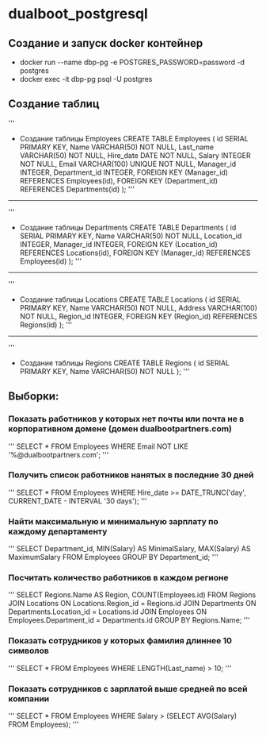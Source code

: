 # dualboot_postgresql

## Создание и запуск docker контейнер
- docker run --name dbp-pg -e POSTGRES_PASSWORD=password -d postgres
- docker exec -it dbp-pg psql -U postgres

## Создание таблиц
'''
- Создание таблицы Employees
CREATE TABLE Employees (
id SERIAL PRIMARY KEY,
Name VARCHAR(50) NOT NULL,
Last_name VARCHAR(50) NOT NULL,
Hire_date DATE NOT NULL,
Salary INTEGER NOT NULL,
Email VARCHAR(100) UNIQUE NOT NULL,
Manager_id INTEGER,
Department_id INTEGER,
FOREIGN KEY (Manager_id) REFERENCES Employees(id),
FOREIGN KEY (Department_id) REFERENCES Departments(id)
);
'''

-----------------------------------------------------------------------

'''
- Создание таблицы Departments
CREATE TABLE Departments (
id SERIAL PRIMARY KEY,
Name VARCHAR(50) NOT NULL,
Location_id INTEGER,
Manager_id INTEGER,
FOREIGN KEY (Location_id) REFERENCES Locations(id),
FOREIGN KEY (Manager_id) REFERENCES Employees(id)
);
'''

-----------------------------------------------------------------------

'''
- Создание таблицы Locations
CREATE TABLE Locations (
id SERIAL PRIMARY KEY,
Name VARCHAR(50) NOT NULL,
Address VARCHAR(100) NOT NULL,
Region_id INTEGER,
FOREIGN KEY (Region_id) REFERENCES Regions(id)
);
'''

-----------------------------------------------------------------------

'''
- Создание таблицы Regions
CREATE TABLE Regions (
id SERIAL PRIMARY KEY,
Name VARCHAR(50) NOT NULL
);
'''

## Выборки:
### Показать работников у которых нет почты или почта не в корпоративном домене (домен dualbootpartners.com)
'''
SELECT * FROM Employees
WHERE Email NOT LIKE '%@dualbootpartners.com';
'''
### Получить список работников нанятых в последние 30 дней
'''
SELECT * FROM Employees
WHERE Hire_date >= DATE_TRUNC('day', CURRENT_DATE - INTERVAL '30 days');
'''
### Найти максимальную и минимальную зарплату по каждому департаменту
'''
SELECT Department_id, MIN(Salary) AS MinimalSalary, MAX(Salary) AS MaximumSalary
FROM Employees
GROUP BY Department_id;
'''
### Посчитать количество работников в каждом регионе
'''
SELECT Regions.Name AS Region, COUNT(Employees.id)
FROM Regions
JOIN Locations ON Locations.Region_id = Regions.id
JOIN Departments ON Departments.Location_id = Locations.id
JOIN Employees ON Employees.Department_id = Departments.id
GROUP BY Regions.Name;
'''
### Показать сотрудников у которых фамилия длиннее 10 символов
'''
SELECT * FROM Employees
WHERE LENGTH(Last_name) > 10;
'''
### Показать сотрудников с зарплатой выше средней по всей компании
'''
SELECT * FROM Employees
WHERE Salary > (SELECT AVG(Salary) FROM Employees);
'''